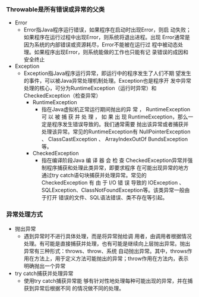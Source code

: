 ### Throwable是所有错误或异常的父类

- Error
    - Error指Java程序运行错误，如果程序在启动时出现Error，则启 动失败；如果程序在运行过程中出现Error，则系统将退出进程。出现 Error通常是因为系统的内部错误或资源耗尽，Error不能被在运行过
      程中被动态处理。如果程序出现Error，则系统能做的工作也只能有记 录错误的成因和安全终止
- Exception
    - Exception指Java程序运行异常，即运行中的程序发生了人们不期 望发生的事件，可以被Java异常处理机制处理。Exception也是程序开 发中异常处理的核心，可分为RuntimeException（运行时异常）和
      CheckedException（检查异常）
        - RuntimeException
            - 指在Java虚拟机正常运行期间抛出的异 常 ， RuntimeException 可 以 被 捕 获 并 处 理 ， 如 果 出 现 RuntimeException，那么一定是程序发生错误导致的。我们通常需要
              抛出该异常或者捕获并处理该异常。常见的RuntimeException有 NullPointerException 、 ClassCastException 、 ArrayIndexOutOf
              BundsException等。
        - CheckedException
            - 指在编译阶段Java 编 译 器 会 检 查 CheckedException异常并强制程序捕获和处理此类异常，即要求程序 在可能出现异常的地方通过try catch语句块捕获并处理异常。常见的
              CheckedException 有 由 于 I/O 错 误 导致的 IOException 、 SQLException、ClassNotFoundException等。该类异常一般由于打开
              错误的文件、SQL语法错误、类不存在等引起。

### 异常处理方式

- 抛出异常
    - 遇到异常时不进行具体处理，而是将异常抛给调 用者，由调用者根据情况处理。有可能是直接捕获并处理，也有可能是继续向上层抛出异常。抛出异常有三种形式：throws、throw、系统
      自动抛出异常。其中，throws作用在方法上，用于定义方法可能抛出的异常；throw作用在方法内，表示明确抛出一个异常
- try catch捕获并处理异常
    - 使用try catch捕获异常能 够有针对性地处理每种可能出现的异常，并在捕获到异常后根据不同 的情况做不同的处理。